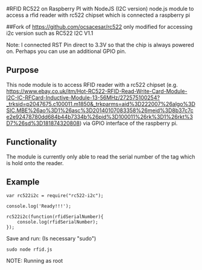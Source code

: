 #RFID RC522 on Raspberry PI with NodeJS (I2C version)
node.js module to access a rfid reader with rc522 chipset which is connected a raspberry pi

##Fork of
https://github.com/ocsacesar/rc522 only modified for accessing i2c version such as RC522 I2C V1.1

Note: I connected RST Pin direct to 3.3V so that the chip is always powered on. Perhaps you can use an additional GPIO pin.  


## Purpose
This node module is to access RFID reader with a rc522 chipset (e.g. https://www.ebay.co.uk/itm/Hot-RC522-RFID-Read-Write-Card-Module-I2C-IC-RFCard-Inductive-Module-13-56MHz/272575100254?_trksid=p2047675.c100011.m1850&_trkparms=aid%3D222007%26algo%3DSIC.MBE%26ao%3D1%26asc%3D20140107083358%26meid%3D8b37c7ce2e92478780dd684b44b7334b%26pid%3D100011%26rk%3D1%26rkt%3D7%26sd%3D181874320808) via GPIO interface of the raspberry pi.

## Functionality
The module is currently only able to read the serial number of the tag which is hold onto the reader.


## Example


```
var rc522i2c = require("rc522-i2c");

console.log('Ready!!!');

rc522i2c(function(rfidSerialNumber){
	console.log(rfidSerialNumber);
});
```

Save and run: (Is necessary "sudo")

```
sudo node rfid.js
```


NOTE: Running as root
